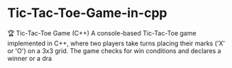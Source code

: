 # Tic-Tac-Toe-Game-in-cpp
🏆 Tic-Tac-Toe Game (C++) A console-based Tic-Tac-Toe game implemented in C++, where two players take turns placing their marks ('X' or 'O') on a 3x3 grid. The game checks for win conditions and declares a winner or a dra
